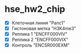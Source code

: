 # hse_hw2_chip
- [x] Клеточная линия "Panc1"
- [x] Гистоновая метка "H3K4me3"
- [x] Реплика 1 "ENCFF000VIV"
- [x] Реплика 2 "ENCFF000VIX" 
- [x] Контроль "ENCSR000EXM" 

